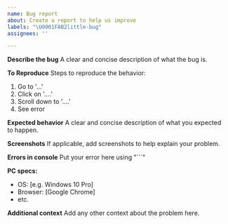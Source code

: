 ```yaml
---
name: Bug report
about: Create a report to help us improve
labels: "\U0001FAB2little-bug"
assignees: ''

---
```


**Describe the bug**
A clear and concise description of what the bug is.

**To Reproduce**
Steps to reproduce the behavior:
1. Go to '...'
2. Click on '....'
3. Scroll down to '....'
4. See error

**Expected behavior**
A clear and concise description of what you expected to happen.

**Screenshots**
If applicable, add screenshots to help explain your problem.

**Errors in console**
Put your error here using "```"

**PC specs:**
 - OS: [e.g. Windows 10 Pro]
 - Browser: [Google Chrome]
 - etc.

**Additional context**
Add any other context about the problem here.